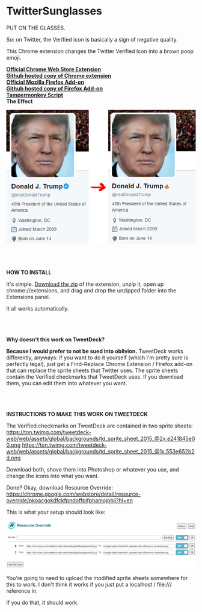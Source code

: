 # TwitterSunglasses
PUT ON THE GLASSES.

So: on Twitter, the Verified icon is basically a sign of negative quality.

This Chrome extension changes the Twitter Verified Icon into a brown poop emoji.

<b><a href="https://chrome.google.com/webstore/detail/twitter-verified-account/ajgilddapndgbmniliponchegglobphm">Official Chrome Web Store Extension</a></b>
<br />
<b><a href="https://github.com/icze4r/TwitterSunglasses/blob/master/Twitter-Verified-Account-Sunglasses_v0.1.0.crx">Github hosted copy of Chrome extension</a></b>
<br />
<b><a href="https://addons.mozilla.org/en-US/firefox/addon/twitter-verified-sunglasses/">Official Mozilla Firefox Add-on</a></b>
<br />
<b><a href="https://github.com/icze4r/TwitterSunglasses/blob/master/Twitter%20Verified%20Account%20Sunglasses%20-%20Version%200.1.0%20-%20Foxified.xpi">Github hosted copy of Firefox Add-on</a></b>
<br />
<b><a href="https://github.com/icze4r/TwitterSunglasses/blob/master/tampermonkey-script.txt">Tampermonkey Script</a></b>
<br />
<b>The Effect</b>

<img src="effect.png" />

<br /><br /><br />
<b>HOW TO INSTALL</b>

It's simple.  <a href="https://github.com/icze4r/TwitterSunglasses/archive/master.zip">Download the zip</a> of the extension, unzip it, open up chrome://extensions, and drag and drop the unzipped folder into the Extensions panel.

It all works automatically.


<br /><br /><br />
<b>Why doesn't this work on TweetDeck?</b>

<b>Because I would prefer to not be sued into oblivion.</b>  TweetDeck works differently, anyways: if you want to do it yourself (which I'm pretty sure is perfectly legal), just get a Find-Replace Chrome Extension / Firefox add-on that can replace the sprite sheets that Twitter uses.  The sprite sheets contain the Verified checkmarks that TweetDeck uses.  If you download them, you can edit them into whatever you want.


<br /><br /><br />
<b>INSTRUCTIONS TO MAKE THIS WORK ON TWEETDECK</b>

The Verified checkmarks on TweetDeck are contained in two sprite sheets:
https://ton.twimg.com/tweetdeck-web/web/assets/global/backgrounds/td_sprite_sheet_2015_@2x.e241845e00.png
https://ton.twimg.com/tweetdeck-web/web/assets/global/backgrounds/td_sprite_sheet_2015_@1x.553e652b2d.png

Download both, shove them into Photoshop or whatever you use, and change the icons into what you want.

Done?  Okay, download Resource Override: https://chrome.google.com/webstore/detail/resource-override/pkoacgokdfckfpndoffpifphamojphii?hl=en

This is what your setup should look like:

<img src="resourceoverride.png" />

You're going to need to upload the modified sprite sheets somewhere for this to work.  I don't think it works if you just put a localhost / file:/// reference in.

If you do that, it should work.
